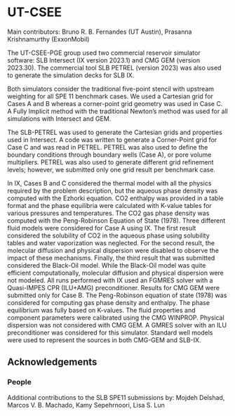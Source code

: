 # UT-CSEE

Main contributors: Bruno R. B. Fernandes (UT Austin), Prasanna Krishnamurthy (ExxonMobil)

The UT-CSEE-PGE group used two commercial reservoir simulator software: SLB Intersect (IX version 2023.1) and CMG GEM (version 2023.30). The commercial tool SLB PETREL (version 2023) was also used to generate the simulation decks for SLB IX.

Both simulators consider the traditional five-point stencil with upstream weighting for all SPE 11 benchmark cases. We used a Cartesian grid for Cases A and B whereas a corner-point grid geometry was used in Case C. A Fully Implicit method with the traditional Newton’s method was used for all simulations with Intersect and GEM.

The SLB-PETREL was used to generate the Cartesian grids and properties used in Intersect. A code was written to generate a Corner-Point grid for Case C and was read in PETREL. PETREL was also used to define the boundary conditions through boundary wells (Case A), or pore volume multipliers. PETREL was also used to generate different grid refinement levels; however, we submitted only one grid result per benchmark case.

In IX, Cases B and C considered the thermal model with all the physics required by the problem description, but the aqueous phase density was computed with the Ezhorki equation. CO2 enthalpy was provided in a table format and the phase equilibria were calculated with K-value tables for various pressures and temperatures. The CO2 gas phase density was computed with the Peng-Robinson Equation of State (1978). Three different fluid models were considered for Case A using IX. The first result considered the solubility of CO2 in the aqueous phase using solubility tables and water vaporization was neglected. For the second result, the molecular diffusion and physical dispersion were disabled to observe the impact of these mechanisms. Finally, the third result that was submitted considered the Black-Oil model. While the Black-Oil model was quite efficient computationally, molecular diffusion and physical dispersion were not modeled. All runs performed with IX used an FGMRES solver with a Quasi-IMPES CPR (ILU+AMG) preconditioner. Results for CMG GEM were submitted only for Case B. The Peng-Robinson equation of state (1978) was considered for computing gas phase density and enthalpy. The phase equilibrium was fully based on K-values. The fluid properties and component parameters were calibrated using the CMG WINPROP. Physical dispersion was not considered with CMG GEM. A GMRES solver with an ILU preconditioner was considered for this simulator. Standard well models were used to represent the sources in both CMG-GEM and SLB-IX.

## Acknowledgements

### People

Additional contributions to the SLB SPE11 submissions by: Mojdeh Delshad, Marcos V. B. Machado, Kamy Sepehrnoori, Lisa S. Lun
